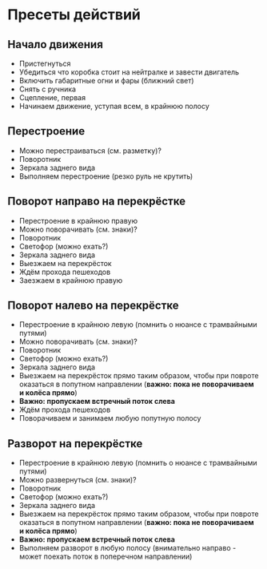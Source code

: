 # Пресеты действий
## Начало движения
* Пристегнуться
* Убедиться что коробка стоит на нейтралке и завести двигатель
* Включить габаритные огни и фары (ближний свет)
* Снять с ручника
* Сцепление, первая
* Начинаем движение, уступая всем, в крайнюю полосу

## Перестроение
* Можно перестраиваться (см. разметку)?
* Поворотник
* Зеркала заднего вида
* Выполняем перестроение (резко руль не крутить)

## Поворот направо на перекрёстке
* Перестроение в крайнюю правую
* Можно поворачивать (см. знаки)?
* Поворотник
* Светофор (можно ехать?)
* Зеркала заднего вида
* Выезжаем на перекрёсток
* Ждём прохода пешеходов
* Заезжаем в крайнюю правую

## Поворот налево на перекрёстке
* Перестроение в крайнюю левую (помнить о нюансе с трамвайными путями)
* Можно поворачивать (см. знаки)?
* Поворотник
* Светофор (можно ехать?)
* Зеркала заднего вида
* Выезжаем на перекрёсток прямо таким образом, чтобы при повроте оказаться в попутном направлении (**важно: пока не поворачиваем и колёса прямо**)
* **Важно: пропускаем встречный поток слева**
* Ждём прохода пешеходов
* Поворачиваем и занимаем любую попутную полосу

## Разворот на перекрёстке
* Перестроение в крайнюю левую (помнить о нюансе с трамвайными путями)
* Можно развернуться (см. знаки)?
* Поворотник
* Светофор (можно ехать?)
* Зеркала заднего вида
* Выезжаем на перекрёсток прямо таким образом, чтобы при повроте оказаться в попутном направлении (**важно: пока не поворачиваем и колёса прямо**)
* **Важно: пропускаем встречный поток слева**
* Выполняем разворот в любую полосу (внимательно направо - может поехать поток в поперечном направлении)